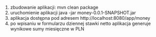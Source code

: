 1. zbudowanie aplikacji: mvn clean package
2. uruchomienie aplikacji java -jar money-0.0.1-SNAPSHOT.jar
3. aplikacja dostępna pod adresem http://localhost:8080/app/money
4. po wpisaniu w formularzu dziennej stawki netto aplikacja generuje wynikowe sumy miesięczne w PLN
